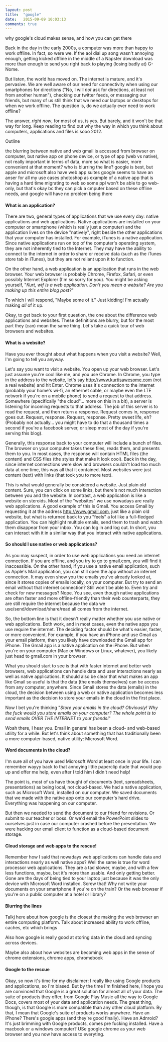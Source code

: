 ```yaml
---
layout: post
title:  "google"
date:   2015-09-09 10:03:13
comments: true
---
```


why google's cloud makes sense, and how you can get there

Back in the day in the early 2000s, a computer was more than happy to work offline. In fact, so were we. If the aol dial up song wasn't annoying enough, getting kicked offline in the middle of a Napster download was more than enough to send you right back to playing (losing badly at) G-Nome.

But listen, the world has moved on. The internet is mature, and it's pervasive. We are well aware of our need for connectivity when using our smartphones for directions ("No, I will *not* ask for directions, at least not from another human"), checking our twitter feeds, or messaging our friends, but many of us still think that we need our laptops or desktops for when we work offline. The question is, do we actually ever need to work offline?

The answer, *right now*, for most of us, is yes. But barely, and it won't be that way for long. Keep reading to find out why the way in which you think about computers, applications and files is sooo 2012.

Outline


the blurring between native and web
  gmail is accessed from browser on computer, but native app on phone
  device, or type of app (web vs native), not really important in terms of data, more so what is easier, more convenient at that moment?
who is blurring the line?
  google is best, but apple and microsoft also have web app suites
  google seems to have an anser for all my use cases
photoshop as example of a native app that is having a hard time migrating to web
  so some ppl won't be able to go web-only, but that's okay bc they can pick a cmputer based on these offline needs, and google will have no problem being there

#### What is an application?

There are two, general types of applications that we use every day: native applications and web applications. Native applications are installed on your computer or smartphone (which is really just a computer) and the application lives on the device "natively", right beside the other applications that your computer has installed. For example, iTunes is a native application. Since native applications run on top of the computer's operating system, they are not inherently tied to the Internet. They may have the ability to connect to the internet in order to share or receive data (such as the iTunes store tab in iTunes), but they are not reliant upon it to function.

On the other hand, a web application is an application that runs in the web browser. Your web browser is probably Chrome, Firefox, Safari, or even possibly Internet Explorer (I'm so sorry for you). You might be asking yourself, "*Kurt, wtf is a web application. Don't you mean a website? Are you making up this entire blog post?*"

To which I will respond, "Maybe some of it." Just kidding! I'm actually making *all* of it up.

Okay, to get back to your first question, the one about the difference web applications and websites. These definitions are blurry, but for the most part they (can) mean the same thing. Let's take a quick tour of web browsers and websites.

#### What is a website?

Have you ever thought about what happens when you visit a website? Well, I'm going to tell you anyway. 

Let's say you want to visit a website. You open up your web browser. Let's just assume you're cool like me, and you use Chrome. In Chrome, you type in the address to the website, let's say http://www.kurtisawesome.com (not a real website) and hit Enter. Chrome uses it's connection to the internet (probably your home's wi-fi, an ethernet cable, or maybe even the LTE network if you're on a mobile phone) to send a request to that address. Somewhere (specifically "the cloud"... more on this in a bit), a server is listening for incoming requests to that address. The job of this server is to read the request, and then return a response. Request comes in, response goes out. Request, response. Request, response. Pretty sweet life, eh? (Probably not actually... you might have to do that a thousand times a second if you're a facebook server, or sleep most of the day if you're serving this blog). 

Generally, this response back to your computer will include a bunch of files. The browser on your computer takes these files, reads them, and presents them to you. In most cases, the response will contain HTML files (the content) and CSS files (the styles that make it look cool). Back in the day, since internet connections were slow and browsers couldn't load too much data at one time, this was all that it contained. Most websites were just content (text) with links (that took you to more text). 

This is what would generally be considered a website. Just plain old content. Sure, you can click on some links, but there's not much interaction between you and the website. In contrast, a web application is like a website on steroids. Most of the "websites" we use nowadays are really web applications. A good example of this is Gmail. You access Gmail by requesting it at the address http://www.gmail.com, just like a plain old website, but what is returned back to you "feels" a lot like a full-fledged application. You can highlight multiple emails, send them to trash and watch them disappear from your inbox. You can log in and log out. In short, you can interact with it in a similar way that you interact with native applications. 

#### So should I use native or web applications?

As you may suspect, in order to use web applications you need an internet connection. If you are offline, and you try to go to gmail.com, you will find it inaccessible. On the other hand, if you use a native email application, such as Apple's Mail application, you can still open the app without an internet connection. It may even show you the emails you've already looked at, since it stores copies of emails locally, on your computer. But try to send an email without that internet connection? Still won't be able to. Even try and check for new messages? Nope. You see, even though native applications are often faster and more offline-friendly than their web counterparts, they are still require the internet because the data we use/send/download/share/read all comes from the internet.

So, the bottom line is that it doesn't really matter whether you use native or web applications. Both work, and in most cases, even the native apps you use require the internet. The deciding factor should be what's easier, faster, or more convenient. For example, if you have an iPhone and use Gmail as your email platform, then you likely have downloaded the Gmail app for iPhone. The Gmail app is a native application on the iPhone. But when you're on your computer (Mac or Windows or Linux, whatever), you likely just head to gmail.com in your browser.

What you should start to see is that with faster internet and better web browsers, web applications can handle data and user interactions nearly as well as native applications. It should also be clear that what makes an app like Gmail so useful is that the data (the emails themselves) can be access from any computer, anywhere. Since Gmail stores the data (emails) in the cloud, the decision between using a web or native application becomes less important as the decision to store your emails in the cloud in the first place.

Now I bet you're thinking "*Store your emails in the cloud? Obviously! Why the fuck would you store emails on your computer? The whole point is to send emails OVER THE INTERNET to your friends!*"

Woah there, I hear you. Email in general has been a cloud- and web-based utility for a while. But let's think about something that has traditionally been a more computer-based, native utility: Microsoft Word.

#### Word documents in the cloud?

I'm sure all of you have used Microsoft Word at least once in your life. I can remember wayyy back to that annoying little paperclip dude that would pop up and offer me help, even after I told him I didn't need help!

The point is, most of us have thought of documents (text, spreadsheets, presentations) as being local, not cloud-based. We had a native application, such as Microsoft Word, installed on our computer. We saved documents that we made with the native app onto our computer's hard drive. Everything was happening on our computer.

But then we needed to send the document to our friend for revisions. Or submit to our teacher or boss. Or we'd email the PowerPoint slides to ourselves just in case our computer crashed before the presentation. We were hacking our email client to function as a cloud-based document storage.

#### Cloud storage and web apps to the rescue!

Remember how I said that nowadays web applications can handle data and interactions nearly as well native apps? Well the same is true for word processor web applications. They are a tad slower, maybe, and with a few less functions, maybe, but it's more than usable. And only getting better. Gone are the days of being tied to your laptop just because it was the only device with Microsoft Word installed. Screw that! Why not write your documents on your smartphone if you're on the train? Or the web browser if you're on a public computer at a hotel or library?

#### Blurring the lines

Talkj here about how google is the closest the making the web browser an entire computing platform. Talk about increased ability to work offline, caches, etc which brings 

Also how google is really good at storing data in the cloud and syncing across devices.

Maybe also about how websites are becoming web apps in the sense of chrome extensions, chrome apps, chromebook


#### Google to the rescue

Okay, so now it's time for my disclaimer: I really like using Google products and applications, so I'm biased. But by the time I'm finished here, I hope you are convinced that Google is a great solution for almost all of your data. The suite of products they offer, from Google Play Music all the way to Google Docs, covers most of your data and application needs. The great thing, though, is that Google is more compatible than any other cloud platform. By that, I mean that Google's suite of products works anywhere. Have an iPhone? There's google apps (and they're good finally). Have an Adnroid? It's just brimming with Google products, comes pre fucking installed. Have a macbook or a windows computer? USe google chrome as your web browser and you now have access to everyting. 


